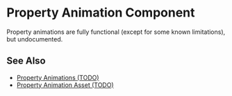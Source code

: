 # Property Animation Component

<!-- PAGE IS TODO -->

Property animations are fully functional (except for some known limitations), but undocumented.

## See Also

* [Property Animations (TODO)](property-animation-overview.md)
* [Property Animation Asset (TODO)](property-animation-asset.md)

